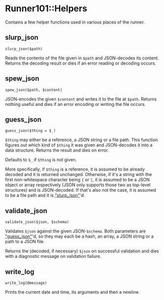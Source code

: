 # Runner101::Helpers

Contains a few helper functions used in various places of the runner.

## slurp\_json

    slurp_json($path)

Reads the contents of the file given in `$path` and JSON-decodes its content.
Returns the decoding result or dies if an error reading or decoding occurs.

## spew\_json

    spew_json($path, $content)

JSON-encodes the given `$content` and writes it to the file at `$path`.
Returns nothing useful and dies if an error encoding or writing the file occurs.

## guess\_json

    guess_json($thing = $_)

`$thing` may either be a reference, a JSON string or a file path. This
function figures out which kind of `$thing` it was given and JSON-decodes it
into a data structure. Returns the result and dies on error.

Defaults to `$_` if `$thing` is not given.

More specifically, if `$thing` is a reference, it is assumed to be already
decoded and it is returned unchanged. Otherwise, if it's a string with the
first non-whitespace character being `{` or `[`, it is assumed to be a JSON
object or array respectively (JSON only supports those two as top-level
structures) and is JSON-decoded. If that's also not the case, it is assumed to
be a file path and it is ["slurp\_json"](#slurp_json)'d.

## validate\_json

    validate_json($json, $schema)

Validates `$json` against the given JSON-`$schema`. Both parameters are
["guess\_json"](#guess_json)'d, so they may each be a hash, an array, a JSON string or a path
to a JSON file.

Returns the (decoded, if necessary) `$json` on successful validation and dies
with a diagnostic message on validation failure.

## write\_log

    write_log(@message)

Prints the current date and time, its arguments and then a newline.
